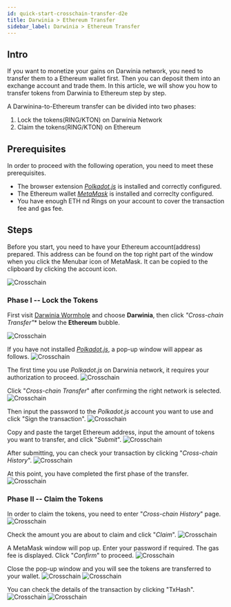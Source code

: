 ```yaml
---
id: quick-start-crosschain-transfer-d2e
title: Darwinia > Ethereum Transfer
sidebar_label: Darwinia > Ethereum Transfer
---
```


## Intro

If you want to monetize your gains on Darwinia network, you need to transfer them to a Ethereum wallet first. Then you can deposit them into an exchange account and trade them. In this article, we will show you how to transfer tokens from Darwinia to Ethereum step by step.

A Darwinina-to-Ethereum transfer can be divided into two phases:
1. Lock the tokens(RING/KTON) on Darwinia Network
2. Claim the tokens(RING/KTON) on Ethereum

## Prerequisites
In order to proceed with the following operation, you need to meet these prerequisites.

- The browser extension [*Polkadot.js*](content/en/quick-start-account##) is installed and correctly configured. 
- The Ethereum wallet [*MetaMask*](https://chrome.google.com/webstore/detail/metamask/nkbihfbeogaeaoehlefnkodbefgpgknn) is installed and correclty configured. 
- You have enough ETH nd Rings on your account to cover the transaction fee and gas fee.

## Steps

Before you start, you need to have your Ethereum account(address) prepared. This address can be found on the top right part of the window when you click the Menubar icon of MetaMask. It can be copied to the clipboard by clicking the account icon.

![Crosschain](assets/quick_start/darwinia-crosschain-transfer-d2e-00-address.png)


### Phase I -- Lock the Tokens

First visit [Darwinia Wormhole](https://wormhole.darwinia.network/) and choose **Darwinia**, then click *"Cross-chain Transfer"** below the **Ethereum** bubble.

![Crosschain](assets/quick_start/darwinia-crosschain-transfer-d2e-01.png)

If you have not installed [*Polkadot.js*](content/en/quick-start-account##), a pop-up window will appear as follows.
![Crosschain](assets/quick_start/darwinia-crosschain-transfer-d2e-02-01-polkadot-missing.png)

The first time you use *Polkadot.js* on Darwinia network, it requires your authorization to proceed.
![Crosschain](assets/quick_start/darwinia-crosschain-transfer-d2e-02-02-polkadot-auth.png)

Click "*Cross-chain Transfer*" after confirming the right network is selected.
![Crosschain](assets/quick_start/darwinia-crosschain-transfer-d2e-02.png)

Then input the password to the *Polkadot.js* account you want to use and click "Sign the transaction".
![Crosschain](assets/quick_start/darwinia-crosschain-transfer-d2e-03-01-polkadot-sign.png)

Copy and paste the target Ethereum address, input the amount of tokens you want to transfer, and click "*Submit*".
![Crosschain](assets/quick_start/darwinia-crosschain-transfer-d2e-03.png)

After submitting, you can check your transaction by clicking "*Cross-chain History*".
![Crosschain](assets/quick_start/darwinia-crosschain-transfer-d2e-04.png)

At this point, you have completed the first phase of the transfer.
![Crosschain](assets/quick_start/darwinia-crosschain-transfer-d2e-05.png)

### Phase II -- Claim the Tokens

In order to claim the tokens, you need to enter "*Cross-chain History*" page.
![Crosschain](assets/quick_start/darwinia-crosschain-transfer-d2e-06.png)

Check the amount you are about to claim and click "*Claim*".
![Crosschain](assets/quick_start/darwinia-crosschain-transfer-d2e-07.png)

A MetaMask window will pop up. Enter your password if required. The gas fee is displayed. Click "*Confirm*" to proceed.
![Crosschain](assets/quick_start/darwinia-crosschain-transfer-d2e-07-01-confirm.png)

Close the pop-up window and you will see the tokens are transferred to your wallet.
![Crosschain](assets/quick_start/darwinia-crosschain-transfer-d2e-07-02-close.png)
![Crosschain](assets/quick_start/darwinia-crosschain-transfer-d2e-08-success.png)

You can check the details of the transaction by clicking "TxHash".
![Crosschain](assets/quick_start/darwinia-crosschain-transfer-d2e-09.png)
![Crosschain](assets/quick_start/darwinia-crosschain-transfer-d2e-10.png)
